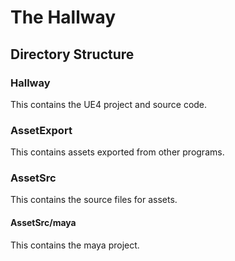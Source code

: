 # The Hallway

## Directory Structure

### Hallway

This contains the UE4 project and source code.

### AssetExport

This contains assets exported from other programs.

### AssetSrc

This contains the source files for assets.

#### AssetSrc/maya

This contains the maya project.